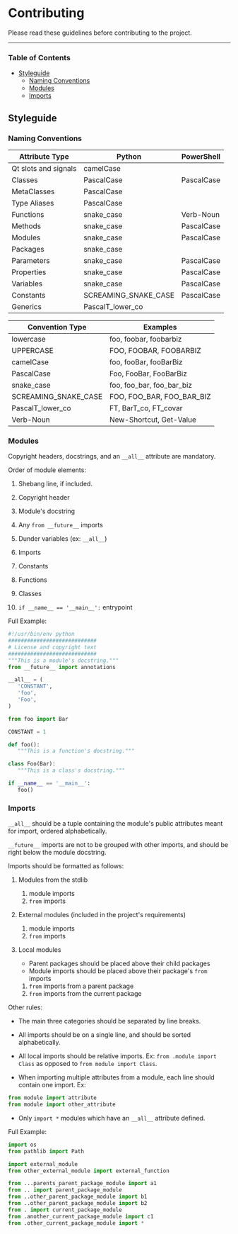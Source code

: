 Contributing
===============
Please read these guidelines before contributing to the project.

------------------------------

### Table of Contents
- [Styleguide](#styleguide)
     - [Naming Conventions](#naming-conventions)
     - [Modules](#modules)
     - [Imports](#imports)

Styleguide
---------------

### Naming Conventions

| Attribute Type       | Python               | PowerShell |
|----------------------|----------------------|------------|
| Qt slots and signals | camelCase            |            |
| Classes              | PascalCase           | PascalCase |
| MetaClasses          | PascalCase           |            |
| Type Aliases         | PascalCase           |            |
| Functions            | snake_case           | Verb-Noun  |
| Methods              | snake_case           | PascalCase |
| Modules              | snake_case           | PascalCase |
| Packages             | snake_case           |            |
| Parameters           | snake_case           | PascalCase |
| Properties           | snake_case           | PascalCase |
| Variables            | snake_case           | PascalCase |
| Constants            | SCREAMING_SNAKE_CASE | PascalCase |
| Generics             | PascalT_lower_co     |            |

| Convention Type      | Examples                  |
|----------------------|---------------------------|
| lowercase            | foo, foobar, foobarbiz    |
| UPPERCASE            | FOO, FOOBAR, FOOBARBIZ    |
| camelCase            | foo, fooBar, fooBarBiz    |
| PascalCase           | Foo, FooBar, FooBarBiz    |
| snake_case           | foo, foo_bar, foo_bar_biz |
| SCREAMING_SNAKE_CASE | FOO, FOO_BAR, FOO_BAR_BIZ |
| PascalT_lower_co     | FT, BarT_co, FT_covar     |
| Verb-Noun            | New-Shortcut, Get-Value   |


### Modules
Copyright headers, docstrings, and an `__all__` attribute are mandatory.

Order of module elements:

1. Shebang line, if included.

2. Copyright header

3. Module's docstring

4. Any `from __future__` imports

5. Dunder variables (ex: `__all__`)

6. Imports

7. Constants

8. Functions

9. Classes

10. `if __name__ == '__main__':` entrypoint

Full Example:
```python
#!/usr/bin/env python
############################
# License and copyright text
############################
"""This is a module's docstring."""
from __future__ import annotations

__all__ = (
   'CONSTANT',
   'foo',
   'Foo',
)

from foo import Bar

CONSTANT = 1

def foo():
   """This is a function's docstring."""

class Foo(Bar):
   """This is a class's docstring."""

if __name__ == '__main__':
   foo()
```


### Imports

`__all__` should be a tuple containing the module's public attributes meant for import, ordered alphabetically.

`__future__` imports are not to be grouped with other imports, and should be right below the module docstring.

Imports should be formatted as follows:

1. Modules from the stdlib
    1. module imports
    2. `from` imports

2. External modules (included in the project's requirements)
    1. module imports
    2. `from` imports

3. Local modules
    - Parent packages should be placed above their child packages
    - Module imports should be placed above their package's `from` imports
    1. `from` imports from a parent package
    2. `from` imports from the current package

Other rules:

- The main three categories should be separated by line breaks.

- All imports should be on a single line, and should be sorted alphabetically.

- All local imports should be relative imports. Ex: `from .module import Class` as opposed to `from module import Class`.

- When importing multiple attributes from a module, each line should contain one import. Ex:
```python
from module import attribute
from module import other_attribute
```

- Only `import *` modules which have an `__all__` attribute defined.

Full Example:
```python
import os
from pathlib import Path

import external_module
from other_external_module import external_function

from ...parents_parent_package_module import a1
from .. import parent_package_module
from ..other_parent_package_module import b1
from ..other_parent_package_module import b2
from . import current_package_module
from .another_current_package_module import c1
from .other_current_package_module import *
```

